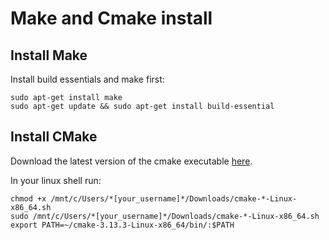 # Make and Cmake install
## Install Make

Install build essentials and make first:

```console
sudo apt-get install make
sudo apt-get update && sudo apt-get install build-essential
```

## Install CMake
Download the latest version of the cmake executable [here](https://github.com/Kitware/CMake/releases/download/v3.13.3/cmake-3.13.3-Linux-x86_64.sh). 

In your linux shell run:

```console
chmod +x /mnt/c/Users/*[your_username]*/Downloads/cmake-*-Linux-x86_64.sh
sudo /mnt/c/Users/*[your_username]*/Downloads/cmake-*-Linux-x86_64.sh
export PATH=~/cmake-3.13.3-Linux-x86_64/bin/:$PATH
```
